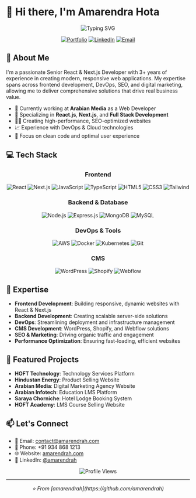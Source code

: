 # 👋 Hi there, I'm Amarendra Hota

<div align="center">
  <img src="https://readme-typing-svg.demolab.com?font=Fira+Code&weight=600&size=28&duration=4000&pause=1000&color=3F87F5&center=true&vCenter=true&random=false&width=435&lines=Senior+React+Developer;Next.js+Expert;Full+Stack+Developer;DevOps+Engineer" alt="Typing SVG" />
  
  [![Portfolio](https://img.shields.io/badge/Portfolio-amarendrah.com-blue?style=for-the-badge&logo=google-chrome)](https://amarendrah.com)
  [![LinkedIn](https://img.shields.io/badge/LinkedIn-Connect-blue?style=for-the-badge&logo=linkedin)](https://linkedin.com/in/amarendrah)
  [![Email](https://img.shields.io/badge/Email-contact%40amarendrah.com-red?style=for-the-badge&logo=gmail)](mailto:contact@amarendrah.com)
</div>

## 🚀 About Me

I'm a passionate Senior React & Next.js Developer with 3+ years of experience in creating modern, responsive web applications. My expertise spans across frontend development, DevOps, SEO, and digital marketing, allowing me to deliver comprehensive solutions that drive real business value.

- 🔭 Currently working at **Arabian Media** as a Web Developer
- 🌱 Specializing in **React.js**, **Next.js**, and **Full Stack Development**
- 👨‍💻 Creating high-performance, SEO-optimized websites
- 📈 Experience with DevOps & Cloud technologies
- 🎯 Focus on clean code and optimal user experience

## 💻 Tech Stack

<div align="center">

### Frontend
![React](https://img.shields.io/badge/React-20232A?style=for-the-badge&logo=react&logoColor=61DAFB)
![Next.js](https://img.shields.io/badge/Next.js-000000?style=for-the-badge&logo=next.js&logoColor=white)
![JavaScript](https://img.shields.io/badge/JavaScript-F7DF1E?style=for-the-badge&logo=javascript&logoColor=black)
![TypeScript](https://img.shields.io/badge/TypeScript-007ACC?style=for-the-badge&logo=typescript&logoColor=white)
![HTML5](https://img.shields.io/badge/HTML5-E34F26?style=for-the-badge&logo=html5&logoColor=white)
![CSS3](https://img.shields.io/badge/CSS3-1572B6?style=for-the-badge&logo=css3&logoColor=white)
![Tailwind](https://img.shields.io/badge/Tailwind_CSS-38B2AC?style=for-the-badge&logo=tailwind-css&logoColor=white)

### Backend & Database
![Node.js](https://img.shields.io/badge/Node.js-43853D?style=for-the-badge&logo=node.js&logoColor=white)
![Express.js](https://img.shields.io/badge/Express.js-404D59?style=for-the-badge)
![MongoDB](https://img.shields.io/badge/MongoDB-4EA94B?style=for-the-badge&logo=mongodb&logoColor=white)
![MySQL](https://img.shields.io/badge/MySQL-005C84?style=for-the-badge&logo=mysql&logoColor=white)

### DevOps & Tools
![AWS](https://img.shields.io/badge/AWS-232F3E?style=for-the-badge&logo=amazon-aws&logoColor=white)
![Docker](https://img.shields.io/badge/Docker-2496ED?style=for-the-badge&logo=docker&logoColor=white)
![Kubernetes](https://img.shields.io/badge/Kubernetes-326CE5?style=for-the-badge&logo=kubernetes&logoColor=white)
![Git](https://img.shields.io/badge/Git-F05032?style=for-the-badge&logo=git&logoColor=white)

### CMS
![WordPress](https://img.shields.io/badge/WordPress-21759B?style=for-the-badge&logo=wordpress&logoColor=white)
![Shopify](https://img.shields.io/badge/Shopify-7AB55C?style=for-the-badge&logo=shopify&logoColor=white)
![Webflow](https://img.shields.io/badge/Webflow-4353FF?style=for-the-badge&logo=webflow&logoColor=white)

</div>

## 🎯 Expertise

- **Frontend Development**: Building responsive, dynamic websites with React & Next.js
- **Backend Development**: Creating scalable server-side solutions
- **DevOps**: Streamlining deployment and infrastructure management
- **CMS Development**: WordPress, Shopify, and Webflow solutions
- **SEO & Marketing**: Driving organic traffic and engagement
- **Performance Optimization**: Ensuring fast-loading, efficient websites

## 🌟 Featured Projects

- **HOFT Technology**: Technology Services Platform
- **Hindustan Energy**: Product Selling Website
- **Arabian Media**: Digital Marketing Agency Website
- **Arabian Infotech**: Education LMS Platform
- **Saraya Chorniche**: Hotel Lodge Booking System
- **HOFT Academy**: LMS Course Selling Website

## 📫 Let's Connect

- 📧 Email: contact@amarendrah.com
- 📱 Phone: +91 934 868 1213
- 🌐 Website: [amarendrah.com](https://amarendrah.com)
- 💼 LinkedIn: [@amarendrah](https://linkedin.com/in/amarendrah)

<div align="center">
  <img src="https://komarev.com/ghpvc/?username=amarendrah&color=blue&style=flat-square&label=Profile+Views" alt="Profile Views" />
</div>

---

<div align="center">
  <i>⭐️ From [amarendrah](https://github.com/amarendrah)</i>
</div> 
